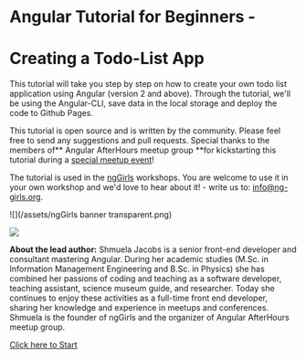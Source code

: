 # Angular Tutorial for Beginners - 

# Creating a Todo-List App

This tutorial will take you step by step on how to create your own todo list application using Angular \(version 2 and above\). Through the tutorial, we'll be using the Angular-CLI, save data in the local storage and deploy the code to Github Pages.

This tutorial is open source and is written by the community. Please feel free to send any suggestions and pull requests. Special thanks to the members of** Angular AfterHours meetup group **for kickstarting this tutorial during a [special meetup event](http://www.meetup.com/Angular-AfterHours/events/235151422/)!

The tutorial is used in the [ngGirls](http://ng-girls.org) workshops. You are welcome to use it in your own workshop and we'd love to hear about it! - write us to: [info@ng-girls.org](/mailto:info@ng-girls.org).

![](/assets/ngGirls banner transparent.png)

![](/assets/slogen.png)

**About the lead author:** Shmuela Jacobs is a senior front-end developer and consultant mastering Angular. During her academic studies \(M.Sc. in Information Management Engineering and B.Sc. in Physics\) she has combined her passions of coding and teaching as a software developer, teaching assistant, science museum guide, and researcher. Today she continues to enjoy these activities as a full-time front end developer, sharing her knowledge and experience in meetups and conferences. Shmuela is the founder of ngGirls and the organizer of Angular AfterHours meetup group.

[Click here to Start](introduction.md)
